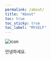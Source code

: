 ```yaml
---
permalink: /about/
title: "About"
toc: true
toc_sticky: true
toc_label: "MYSELF"
---
```


![icon](/assets/logo.ico/Profile_YooJaejun.png)

안녕하세요.
